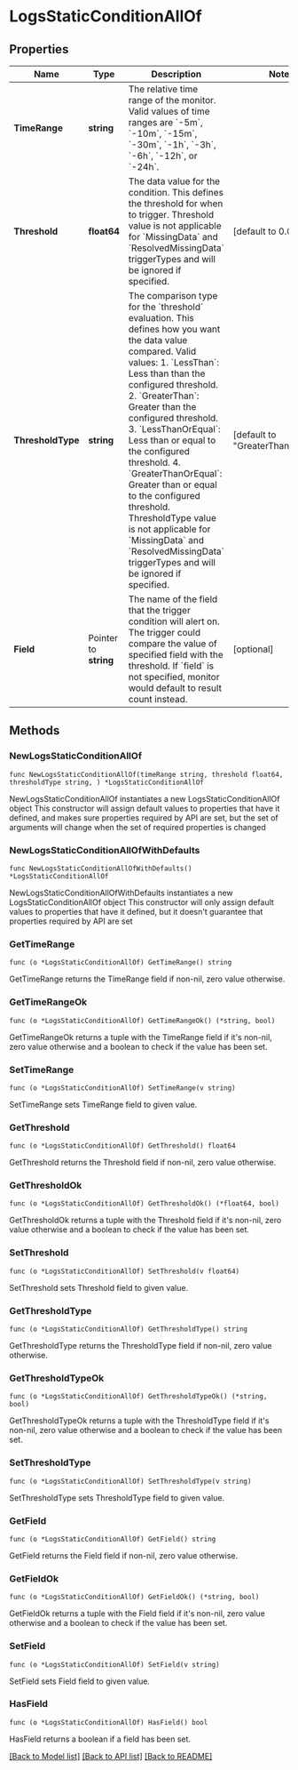 # LogsStaticConditionAllOf

## Properties

Name | Type | Description | Notes
------------ | ------------- | ------------- | -------------
**TimeRange** | **string** | The relative time range of the monitor. Valid values of time ranges are &#x60;-5m&#x60;, &#x60;-10m&#x60;, &#x60;-15m&#x60;, &#x60;-30m&#x60;, &#x60;-1h&#x60;, &#x60;-3h&#x60;, &#x60;-6h&#x60;, &#x60;-12h&#x60;, or &#x60;-24h&#x60;. | 
**Threshold** | **float64** | The data value for the condition. This defines the threshold for when to trigger. Threshold value is not applicable for &#x60;MissingData&#x60; and &#x60;ResolvedMissingData&#x60; triggerTypes and will be ignored if specified. | [default to 0.0]
**ThresholdType** | **string** | The comparison type for the &#x60;threshold&#x60; evaluation. This defines how you want the data value compared. Valid values:   1. &#x60;LessThan&#x60;: Less than than the configured threshold.   2. &#x60;GreaterThan&#x60;: Greater than the configured threshold.   3. &#x60;LessThanOrEqual&#x60;: Less than or equal to the configured threshold.   4. &#x60;GreaterThanOrEqual&#x60;: Greater than or equal to the configured threshold. ThresholdType value is not applicable for &#x60;MissingData&#x60; and &#x60;ResolvedMissingData&#x60; triggerTypes and will be ignored if specified. | [default to "GreaterThanOrEqual"]
**Field** | Pointer to **string** | The name of the field that the trigger condition will alert on. The trigger could compare the value of specified field with the threshold. If &#x60;field&#x60; is not specified, monitor would default to result count instead. | [optional] 

## Methods

### NewLogsStaticConditionAllOf

`func NewLogsStaticConditionAllOf(timeRange string, threshold float64, thresholdType string, ) *LogsStaticConditionAllOf`

NewLogsStaticConditionAllOf instantiates a new LogsStaticConditionAllOf object
This constructor will assign default values to properties that have it defined,
and makes sure properties required by API are set, but the set of arguments
will change when the set of required properties is changed

### NewLogsStaticConditionAllOfWithDefaults

`func NewLogsStaticConditionAllOfWithDefaults() *LogsStaticConditionAllOf`

NewLogsStaticConditionAllOfWithDefaults instantiates a new LogsStaticConditionAllOf object
This constructor will only assign default values to properties that have it defined,
but it doesn't guarantee that properties required by API are set

### GetTimeRange

`func (o *LogsStaticConditionAllOf) GetTimeRange() string`

GetTimeRange returns the TimeRange field if non-nil, zero value otherwise.

### GetTimeRangeOk

`func (o *LogsStaticConditionAllOf) GetTimeRangeOk() (*string, bool)`

GetTimeRangeOk returns a tuple with the TimeRange field if it's non-nil, zero value otherwise
and a boolean to check if the value has been set.

### SetTimeRange

`func (o *LogsStaticConditionAllOf) SetTimeRange(v string)`

SetTimeRange sets TimeRange field to given value.


### GetThreshold

`func (o *LogsStaticConditionAllOf) GetThreshold() float64`

GetThreshold returns the Threshold field if non-nil, zero value otherwise.

### GetThresholdOk

`func (o *LogsStaticConditionAllOf) GetThresholdOk() (*float64, bool)`

GetThresholdOk returns a tuple with the Threshold field if it's non-nil, zero value otherwise
and a boolean to check if the value has been set.

### SetThreshold

`func (o *LogsStaticConditionAllOf) SetThreshold(v float64)`

SetThreshold sets Threshold field to given value.


### GetThresholdType

`func (o *LogsStaticConditionAllOf) GetThresholdType() string`

GetThresholdType returns the ThresholdType field if non-nil, zero value otherwise.

### GetThresholdTypeOk

`func (o *LogsStaticConditionAllOf) GetThresholdTypeOk() (*string, bool)`

GetThresholdTypeOk returns a tuple with the ThresholdType field if it's non-nil, zero value otherwise
and a boolean to check if the value has been set.

### SetThresholdType

`func (o *LogsStaticConditionAllOf) SetThresholdType(v string)`

SetThresholdType sets ThresholdType field to given value.


### GetField

`func (o *LogsStaticConditionAllOf) GetField() string`

GetField returns the Field field if non-nil, zero value otherwise.

### GetFieldOk

`func (o *LogsStaticConditionAllOf) GetFieldOk() (*string, bool)`

GetFieldOk returns a tuple with the Field field if it's non-nil, zero value otherwise
and a boolean to check if the value has been set.

### SetField

`func (o *LogsStaticConditionAllOf) SetField(v string)`

SetField sets Field field to given value.

### HasField

`func (o *LogsStaticConditionAllOf) HasField() bool`

HasField returns a boolean if a field has been set.


[[Back to Model list]](../README.md#documentation-for-models) [[Back to API list]](../README.md#documentation-for-api-endpoints) [[Back to README]](../README.md)


